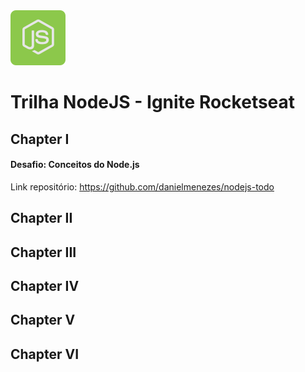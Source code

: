 
<img src="node-js.svg"/>  

# Trilha NodeJS - Ignite Rocketseat 




## Chapter I

   #### Desafio: Conceitos do Node.js
    
   Link repositório: https://github.com/danielmenezes/nodejs-todo

## Chapter II

## Chapter III

## Chapter IV

## Chapter V

## Chapter VI
